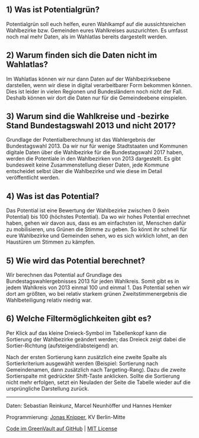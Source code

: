 ## 1) Was ist Potentialgrün?
Potentialgrün soll euch helfen, euren Wahlkampf auf die aussichtsreichen Wahlbezirke bzw. Gemeinden eures Wahlkreises auszurichten. Es umfasst noch mal mehr Daten, als im Wahlatlas bereits dargestellt werden.

## 2) Warum finden sich die Daten nicht im Wahlatlas?
Im Wahlatlas können wir nur dann Daten auf der Wahlbezirksebene darstellen, wenn wir diese in digital verarbeitbarer Form bekommen können. Dies ist leider in vielen Regionen und Bundesländern noch nicht der Fall. Deshalb können wir dort die Daten nur für die Gemeindeebene einspielen.

## 3) Warum sind die Wahlkreise und -bezirke Stand Bundestagswahl 2013 und nicht 2017?
Grundlage der Potentialberechnung ist das Wahlergebnis der Bundestagswahl 2013. Da wir nur für wenige Stadtstaaten und Kommunen digitale Daten über die Wahlbezirke für die Bundestagswahl 2017 haben, werden die Potentiale in den Wahlbezirken von 2013 dargestellt. Es gibt bundesweit keine Zusammenstellung dieser Daten, jede Kommune entscheidet selbst über die Wahlbezirke und wie diese im Detail veröffentlicht werden. 

## 4) Was ist das Potential?
Das Potential ist eine Bewertung der Wahlbezirke zwischen 0 (kein Potential) bis 100 (höchstes Potential). Da wo wir hohes Potential errechnet haben, gehen wir davon aus, dass es am einfachsten ist, Menschen dafür zu mobilisieren, uns Grünen die Stimme zu geben. So könnt ihr schnell für eure Wahlbezirke und Gemeinden sehen, wo es sich wirklich lohnt, an den Haustüren um Stimmen zu kämpfen.

## 5) Wie wird das Potential berechnet?
Wir berechnen das Potential auf Grundlage des Bundestagswahlergebnisses 2013 für jeden Wahlkreis. Somit gibt es in jedem Wahlkreis von 2013 einmal 100 und einmal 1. Das Potential sehen wir dort am größten, wo bei relativ starkem grünen Zweitstimmenergebnis die Wahlbeteiligung relativ niedrig war.

## 6) Welche Filtermöglichkeiten gibt es?
Per Klick auf das kleine Dreieck-Symbol im Tabellenkopf kann die Sortierung der Wahlbezirke geändert werden; das Dreieck zeigt dabei die Sortier-Richtung (aufsteigend/absteigend) an.

Nach der ersten Sortierung kann zusätzlich eine zweite Spalte als Sortierkriterium ausgewählt werden (Beispiel: Sortierung nach Gemeindenamen, dann zusätzlich nach Targeting-Rang). Dazu die zweite Sortierspalte mit gedrückter Shift-Taste anklicken. Sollte die Sortierung nicht mehr erfolgen, setzt ein Neuladen der Seite die Tabelle wieder auf die ursprüngliche Darstellung zurück.


---
Daten: Sebastian Reinkunz, Marcel Neunhöffer und Hannes Hemker

Programmierung: [Jonas Knipper](https://jonasknipper.de), KV Berlin-Mitte

[Code im GreenVault auf GitHub](https://github.com/greenvault/wahlbezirke) | [MIT License](https://opensource.org/licenses/MIT)
